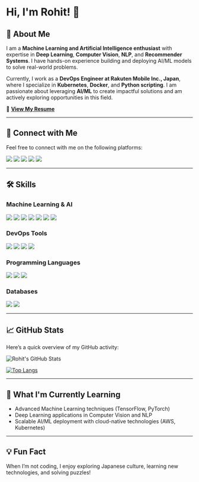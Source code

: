 # Hi, I'm Rohit! 👋

## 🚀 About Me
I am a **Machine Learning and Artificial Intelligence enthusiast** with expertise in **Deep Learning**, **Computer Vision**, **NLP**, and **Recommender Systems**. I have hands-on experience building and deploying AI/ML models to solve real-world problems.

Currently, I work as a **DevOps Engineer at Rakuten Mobile Inc., Japan**, where I specialize in **Kubernetes**, **Docker**, and **Python scripting**. I am passionate about leveraging **AI/ML** to create impactful solutions and am actively exploring opportunities in this field.

📄 **[View My Resume](#)**

---

## 🔗 Connect with Me
Feel free to connect with me on the following platforms:

[![](https://img.shields.io/badge/LinkedIn-0A66C2?style=for-the-badge&logo=linkedin&logoColor=white)](https://www.linkedin.com/in/rohit-hansdah-1b2251188/)
[![](https://img.shields.io/badge/Kaggle-20BEFF?style=for-the-badge&logo=Kaggle&logoColor=white)](https://www.kaggle.com/rohithansdah)
[![](https://img.shields.io/badge/GitHub-181717?style=for-the-badge&logo=github&logoColor=white)](https://github.com/RohitHansdah)
[![](https://img.shields.io/badge/Hackerrank-2EC866?style=for-the-badge&logo=HackerRank&logoColor=white)](https://www.hackerrank.com/posiedon99)
[![](https://img.shields.io/badge/LeetCode-FFA116?style=for-the-badge&logo=LeetCode&logoColor=black)](https://leetcode.com/RohitHansdah/)

---

## 🛠 Skills

### **Machine Learning & AI**
![](https://img.shields.io/badge/TensorFlow-FF6F00?style=for-the-badge&logo=tensorflow&logoColor=white) 
![](https://img.shields.io/badge/PyTorch-EE4C2C?style=for-the-badge&logo=pytorch&logoColor=white) 
![](https://img.shields.io/badge/Scikit--Learn-F7931E?style=for-the-badge&logo=scikit-learn&logoColor=white) 
![](https://img.shields.io/badge/Pandas-150458?style=for-the-badge&logo=pandas&logoColor=white) 
![](https://img.shields.io/badge/Numpy-013243?style=for-the-badge&logo=numpy&logoColor=white) 
![](https://img.shields.io/badge/OpenCV-5C3EE8?style=for-the-badge&logo=opencv&logoColor=white) 
![](https://img.shields.io/badge/NLTK-0769AD?style=for-the-badge&logo=nltk&logoColor=white)

### **DevOps Tools**
![](https://img.shields.io/badge/Kubernetes-326CE5?style=for-the-badge&logo=kubernetes&logoColor=white) 
![](https://img.shields.io/badge/Docker-2496ED?style=for-the-badge&logo=docker&logoColor=white) 
![](https://img.shields.io/badge/Prometheus-E6522C?style=for-the-badge&logo=prometheus&logoColor=white) 
![](https://img.shields.io/badge/Grafana-F46800?style=for-the-badge&logo=grafana&logoColor=white)

### **Programming Languages**
![](https://img.shields.io/badge/Python-3776AB?style=for-the-badge&logo=python&logoColor=white) 
![](https://img.shields.io/badge/C%2B%2B-00599C?style=for-the-badge&logo=c%2B%2B&logoColor=white) 
![](https://img.shields.io/badge/Bash_Scripting-4EAA25?style=for-the-badge&logo=gnu-bash&logoColor=white)

### **Databases**
![](https://img.shields.io/badge/MySQL-00000F?style=for-the-badge&logo=mysql&logoColor=white) 
![](https://img.shields.io/badge/MongoDB-white?style=for-the-badge&logo=mongodb&logoColor=4EA94B)

---

## 📈 GitHub Stats
Here’s a quick overview of my GitHub activity:

![Rohit's GitHub Stats](https://github-readme-stats.vercel.app/api?username=RohitHansdah&show_icons=true&theme=radical)

[![Top Langs](https://github-readme-stats.vercel.app/api/top-langs/?username=RohitHansdah&layout=compact&theme=radical)](https://github.com/anuraghazra/github-readme-stats)

---

## 🌱 What I'm Currently Learning
- Advanced Machine Learning techniques (TensorFlow, PyTorch)
- Deep Learning applications in Computer Vision and NLP
- Scalable AI/ML deployment with cloud-native technologies (AWS, Kubernetes)

---

## 💡 Fun Fact
When I’m not coding, I enjoy exploring Japanese culture, learning new technologies, and solving puzzles!
